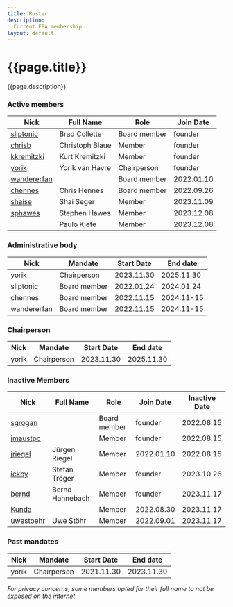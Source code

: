 ```yaml
---
title: Roster
description:
  Current FPA membership
layout: default
---
```


# {{page.title}}

{{page.description}}

### Active members

| Nick                                                                               | Full Name       | Role         | Join Date  |
| ---------------------------------------------------------------------------------- | --------------- | ------------ | ---------- |
| [sliptonic](https://forum.freecadweb.org/memberlist.php?mode=viewprofile&u=708)    | Brad Collette   | Board member | founder    |
| [chrisb](https://forum.freecadweb.org/memberlist.php?mode=viewprofile&u=5646)      | Christoph Blaue | Member       | founder    |
| [kkremitzki](https://forum.freecadweb.org/memberlist.php?mode=viewprofile&u=7997)  | Kurt Kremitzki  | Member       | founder    |
| [yorik](https://forum.freecadweb.org/memberlist.php?mode=viewprofile&u=68)         | Yorik van Havre | Chairperson  | founder    |
| [wandererfan](https://forum.freecadweb.org/memberlist.php?mode=viewprofile&u=1375) |                 | Board member | 2022.01.10 |
| [chennes](https://forum.freecadweb.org/memberlist.php?mode=viewprofile&u=11959)    | Chris Hennes    | Board member | 2022.09.26 |
| [shaise](https://forum.freecad.org/memberlist.php?mode=viewprofile&u=6188)         | Shai Seger      | Member       | 2023.11.09 |
| [sphawes](https://forum.freecad.org/memberlist.php?mode=viewprofile&u=62141)       | Stephen Hawes   | Member       | 2023.12.08 |
|                                                                                    | Paulo Kiefe     | Member       | 2023.12.08 |

### Administrative body

| Nick        | Mandate      | Start Date | End date   |
| ----------- | ------------ | ---------- | ---------- |
| yorik       | Chairperson  | 2023.11.30 | 2025.11.30 |
| sliptonic   | Board member | 2022.01.24 | 2024.01.24 |
| chennes     | Board member | 2022.11.15 | 2024.11-15 |
| wandererfan | Board member | 2022.11.15 | 2024.11-15 |

### Chairperson

| Nick  | Mandate     | Start Date | End date   |
| ----- | ----------- | ---------- | ---------- |
| yorik | Chairperson | 2023.11.30 | 2025.11.30 |

### Inactive Members

| Nick                                                                              | Full Name       | Role         | Join Date  | Inactive Date |
| --------------------------------------------------------------------------------- | --------------- | ------------ | ---------- | ------------- |
| [sgrogan](https://forum.freecadweb.org/memberlist.php?mode=viewprofile&u=4252)    |                 | Board member | founder    | 2022.08.15    |
| [jmaustpc](https://forum.freecadweb.org/memberlist.php?mode=viewprofile&u=611)    |                 | Member       | founder    | 2022.08.15    |
| [jriegel](https://forum.freecadweb.org/memberlist.php?mode=viewprofile&u=67)      | Jürgen Riegel   | Member       | 2022.01.10 | 2022.08.15    |
| [ickby](https://forum.freecadweb.org/memberlist.php?mode=viewprofile&u=686)       | Stefan Tröger   | Member       | founder    | 2023.10.26    |
| [bernd](https://forum.freecadweb.org/memberlist.php?mode=viewprofile&u=2069)      | Bernd Hahnebach | Member       | founder    | 2023.11.17    |
| [Kunda](https://forum.freecadweb.org/memberlist.php?mode=viewprofile&u=12229)     |                 | Member       | 2022.08.30 | 2023.11.17    |
| [uwestoehr](https://forum.freecadweb.org/memberlist.php?mode=viewprofile&u=23505) | Uwe Stöhr       | Member       | 2022.09.01 | 2023.11.17    |

### Past mandates

| Nick  | Mandate     | Start Date | End date   |
| ----- | ----------- | ---------- | ---------- |
| yorik | Chairperson | 2021.11.30 | 2023.11.30 |

*For privacy concerns, some members opted for their full name to not be exposed on the internet*
